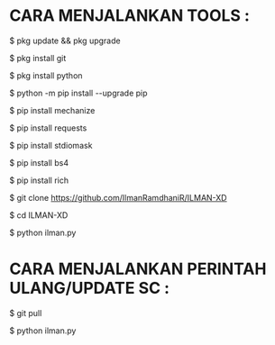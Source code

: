 # CARA MENJALANKAN TOOLS :



$ pkg update && pkg upgrade



$ pkg install git



$ pkg install python



$ python -m pip install --upgrade pip



$ pip install mechanize



$ pip install requests



$ pip install stdiomask



$ pip install bs4



$ pip install rich



$ git clone https://github.com/IlmanRamdhaniR/ILMAN-XD



$ cd ILMAN-XD



$ python ilman.py



# CARA MENJALANKAN PERINTAH ULANG/UPDATE SC :



$ git pull



$ python ilman.py



